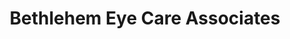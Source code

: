 ---
title: "Bethlehem Eye Care Associates"
url: /bethlehem/bethlehem-eye-care-associates/
shop: Optiker
---